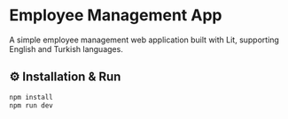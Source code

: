 # Employee Management App

A simple employee management web application built with Lit, supporting English and Turkish languages.

## ⚙️ Installation & Run

```bash
npm install
npm run dev
```
